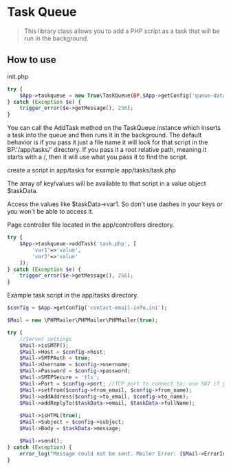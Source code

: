 # Task Queue
> This library class allows you to add a PHP script as a task that will be run in the background.


## How to use

init.php

```php
try {
	$App->taskqueue = new True\TaskQueue(BP.$App->getConfig('queue-database.ini')->database);
} catch (Exception $e) {
	trigger_error($e->getMessage(), 256);
}
```

You can call the AddTask method on the TaskQueue instance which inserts a task into the queue and then runs it in the background. The default behavior is if you pass it just a file name it will look for that script in the BP.'/app/tasks/' directory. If you pass it a root relative path, meaning it starts with a /, then it will use what you pass it to find the script. 

create a script in app/tasks for example app/tasks/task.php

The array of key/values will be available to that script in a value object $taskData.

Access the values like $taskData->var1. So don't use dashes in your keys or you won't be able to access it.

Page controller file located in the app/controllers directory.

```php
try {
	$App->taskqueue->addTask('task.php', [
		'var1'=>'value',
		'var2'=>'value'
	]);
} catch (Exception $e) {
	trigger_error($e->getMessage(), 256);
}
```

Example task script in the app/tasks directory.

```php
$config = $App->getConfig('contact-email-info.ini');

$Mail = new \PHPMailer\PHPMailer\PHPMailer(true);

try {
	//Server settings
	$Mail->isSMTP();
	$Mail->Host = $config->host;
	$Mail->SMTPAuth = true;
	$Mail->Username = $config->username;
	$Mail->Password = $config->password;
	$Mail->SMTPSecure = 'tls';
	$Mail->Port = $config->port; //TCP port to connect to; use 587 if you have set `SMTPSecure = PHPMailer::ENCRYPTION_STARTTLS`
	$Mail->setFrom($config->from_email, $config->from_name);
	$Mail->addAddress($config->to_email, $config->to_name);
	$Mail->addReplyTo($taskData->email, $taskData->fullName);
					
	$Mail->isHTML(true);
	$Mail->Subject = $config->subject;
	$Mail->Body = $taskData->message;

	$Mail->send();
} catch (Exception) {
	error_log("Message could not be sent. Mailer Error: {$Mail->ErrorInfo}", 3, BP.'/php-error.log');
}
```